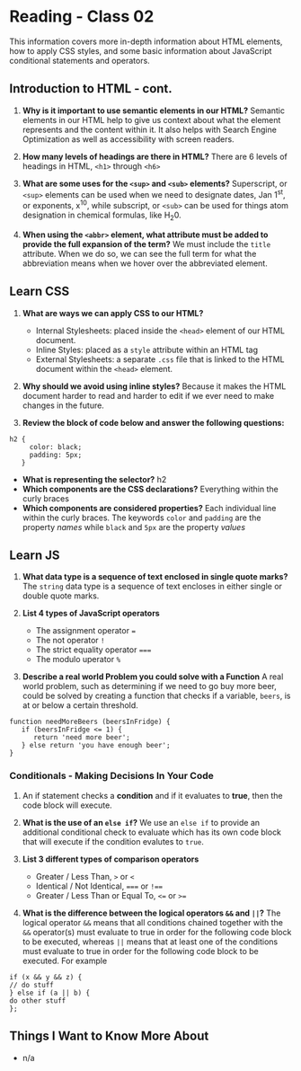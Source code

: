 # Reading - Class 02

This information covers more in-depth information about HTML elements, how to apply CSS styles, and some basic information about JavaScript conditional statements and operators.

## Introduction to HTML - cont.

1. **Why is it important to use semantic elements in our HTML?** Semantic elements in our HTML help to give us context about what the element represents and the content within it. It also helps with Search Engine Optimization as well as accessibility with screen readers.

2. **How many levels of headings are there in HTML?** There are 6 levels of headings in HTML, `<h1>` through `<h6>`

3. **What are some uses for the `<sup>` and `<sub>` elements?** Superscript, or `<sup>` elements can be used when we need to designate dates, Jan 1<sup>st</sup>, or exponents, x<sup>10</sup>, while subscript, or `<sub>` can be used for things atom designation in chemical formulas, like H<sub>2</sub>0.

4. **When using the `<abbr>` element, what attribute must be added to provide the full expansion of the term?** We must include the `title` attribute. When we do so, we can see the full term for what the abbreviation means when we hover over the abbreviated element.

## Learn CSS

1. **What are ways we can apply CSS to our HTML?** 
	- Internal Stylesheets: placed inside the `<head>` element of our HTML document. 
	- Inline Styles: placed as a `style` attribute within an HTML tag
	- External Stylesheets: a separate `.css` file that is linked to the HTML document within the `<head>` element.

2. **Why should we avoid using inline styles?** Because it makes the HTML document harder to read and harder to edit if we ever need to make changes in the future.

3. **Review the block of code below and answer the following questions:**

```
h2 {
     color: black;
     padding: 5px;
   }
```

- **What is representing the selector?** h2
- **Which components are the CSS declarations?** Everything within the curly braces
- **Which components are considered properties?** Each individual line within the curly braces. The keywords `color` and `padding` are the property *names* while `black` and `5px` are the property *values*



## Learn JS

1. **What data type is a sequence of text enclosed in single quote marks?** The `string` data type is a sequence of text encloses in either single or double quote marks.

2. **List 4 types of JavaScript operators** 
	- The assignment operator `=` 
	- The not operator `!` 
	- The strict equality operator `===`
	- The modulo uperator `%`

3. **Describe a real world Problem you could solve with a Function** A real world problem, such as determining if we need to go buy more beer, could be solved by creating a function that checks if a variable, `beers`, is at or below a certain threshold. 

```
function needMoreBeers (beersInFridge) {
   if (beersInFridge <= 1) {
      return 'need more beer';
   } else return 'you have enough beer';
}
```

### Conditionals - Making Decisions In Your Code

1. An if statement checks a **condition** and if it evaluates to **true**, then the code block will execute.

2. **What is the use of an `else if`?** We use an `else if` to provide an additional conditional check to evaluate which has its own code block that will execute if the condition evalutes to `true`.

3. **List 3 different types of comparison operators**
	- Greater / Less Than, `>` or `<`
	- Identical / Not Identical, `===` or `!==`
	- Greater / Less Than or Equal To, `<=` or `>=`

4. **What is the difference between the logical operators `&&` and `||`?** The logical operator `&&` means that all conditions chained together with the `&&` operator(s) must evaluate to true in order for the following code block to be executed, whereas `||` means that at least one of the conditions must evaluate to true in order for the following code block to be executed. For example

```
if (x && y && z) {
// do stuff
} else if (a || b) {
do other stuff
};
```

## Things I Want to Know More About
- n/a
